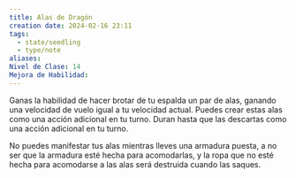 ```yaml
---
title: Alas de Dragón
creation date: 2024-02-16 23:11
tags:
  - state/seedling
  - type/note
aliases: 
Nivel de Clase: 14
Mejora de Habilidad:
---
```

Ganas la habilidad de hacer brotar de tu espalda un par de alas, ganando una velocidad de vuelo
igual a tu velocidad actual. Puedes crear estas alas como una acción adicional en tu turno. Duran
hasta que las descartas como una acción adicional en tu turno.

No puedes manifestar tus alas mientras lleves una armadura puesta, a no ser que la armadura esté
hecha para acomodarlas, y la ropa que no esté hecha para acomodarse a las alas será destruida
cuando las saques.

